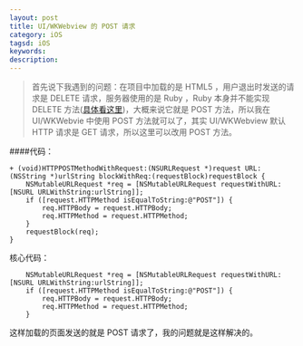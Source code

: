```yaml
---
layout: post
title: UI/WKWebview 的 POST 请求
category: iOS
tagsd: iOS
keywords:
description:
---
```


> 首先说下我遇到的问题：在项目中加载的是 HTML5 ，用户退出时发送的请求是 DELETE 请求，服务器使用的是 Ruby ，Ruby 本身并不能实现 DELETE 方法([具体看这里](http://railscasts.com/episodes/77-destroy-without-javascript))，大概来说它就是 POST 方法，所以我在 UI/WKWebvie 中使用 POST 方法就可以了，其实 UI/WKWebview 默认 HTTP 请求是 GET 请求，所以这里可以改用 POST 方法。

####代码：

	+ (void)HTTPPOSTMethodWithRequest:(NSURLRequest *)request URL:(NSString *)urlString blockWithReq:(requestBlock)requestBlock {
	    NSMutableURLRequest *req = [NSMutableURLRequest requestWithURL:[NSURL URLWithString:urlString]];
	    if ([request.HTTPMethod isEqualToString:@"POST"]) {
	        req.HTTPBody = request.HTTPBody;
	        req.HTTPMethod = request.HTTPMethod;
	    }
	    requestBlock(req);
	}

核心代码：

	    NSMutableURLRequest *req = [NSMutableURLRequest requestWithURL:[NSURL URLWithString:urlString]];
	    if ([request.HTTPMethod isEqualToString:@"POST"]) {
	        req.HTTPBody = request.HTTPBody;
	        req.HTTPMethod = request.HTTPMethod;
	    }
这样加载的页面发送的就是 POST 请求了，我的问题就是这样解决的。